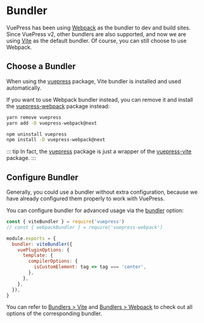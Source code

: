 # Bundler

VuePress has been using [Webpack](https://webpack.js.org/) as the bundler to dev and build sites. Since VuePress v2, other bundlers are also supported, and now we are using [Vite](https://vitejs.dev/) as the default bundler. Of course, you can still choose to use Webpack.

## Choose a Bundler

When using the [vuepress](https://www.npmjs.com/package/vuepress) package, Vite bundler is installed and used automatically.

If you want to use Webpack bundler instead, you can remove it and install the [vuepress-webpack](https://www.npmjs.com/package/vuepress-webpack) package instead:

<CodeGroup>
  <CodeGroupItem title="YARN" active>

```bash
yarn remove vuepress
yarn add -D vuepress-webpack@next
```

  </CodeGroupItem>

  <CodeGroupItem title="NPM">

```bash
npm uninstall vuepress
npm install -D vuepress-webpack@next
```

  </CodeGroupItem>
</CodeGroup>

::: tip
In fact, the [vuepress](https://www.npmjs.com/package/vuepress) package is just a wrapper of the [vuepress-vite](https://www.npmjs.com/package/vuepress-vite) package.
:::

## Configure Bundler

Generally, you could use a bundler without extra configuration, because we have already configured them properly to work with VuePress.

You can configure bundler for advanced usage via the [bundler](../reference/config.md#bundler) option:

```js
const { viteBundler } = require('vuepress')
// const { webpackBundler } = require('vuepress-webpack')

module.exports = {
  bundler: viteBundler({
    vuePluginOptions: {
      template: {
        compilerOptions: {
          isCustomElement: tag => tag === 'center',
        },
      },
    },
  }),
}
```

You can refer to [Bundlers > Vite](../reference/bundler/vite.md) and [Bundlers > Webpack](../reference/bundler/webpack.md) to check out all options of the corresponding bundler.

